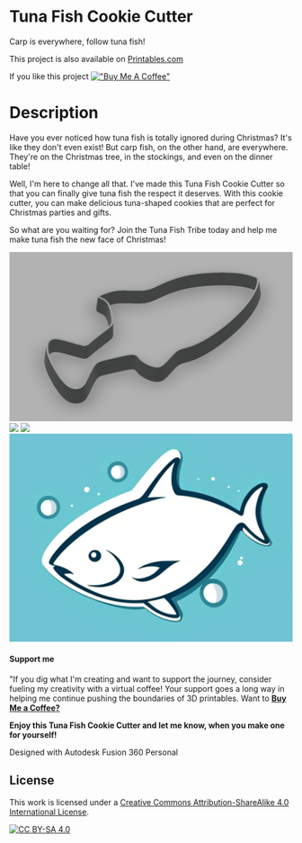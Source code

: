 # Tuna Fish Cookie Cutter

Carp is everywhere, follow tuna fish!

This project is also available on [Printables.com](https://www.printables.com/model/647464-optimized-tuna-fish-cookie-cutter-tunakove-vykrajo)

If you like this project
[!["Buy Me A Coffee"](https://www.buymeacoffee.com/assets/img/custom_images/orange_img.png)](https://www.buymeacoffee.com/jakubkriz)

# Description
Have you ever noticed how tuna fish is totally ignored during Christmas? It's like they don't even exist! But carp fish, on the other hand, are everywhere. They're on the Christmas tree, in the stockings, and even on the dinner table!

Well, I'm here to change all that. I've made this Tuna Fish Cookie Cutter so that you can finally give tuna fish the respect it deserves. With this cookie cutter, you can make delicious tuna-shaped cookies that are perfect for Christmas parties and gifts.

So what are you waiting for? Join the Tuna Fish Tribe today and help me make tuna fish the new face of Christmas!

![](https://github.com/ceskytunak/3dprint/blob/main/tuna-fish-cookie-cutter/assets/fusion-tuna.png)
![](https://github.com/ceskytunak/3dprint/blob/main/tuna-fish-cookie-cutter/assets/print-more-tuna.png)
![](https://github.com/ceskytunak/3dprint/blob/main/tuna-fish-cookie-cutter/assets/print-tuna.png)
![](https://github.com/ceskytunak/3dprint/blob/main/tuna-fish-cookie-cutter/assets/tuna.png)

#### Support me

"If you dig what I'm creating and want to support the journey, consider fueling my creativity with a virtual coffee! Your support goes a long way in helping me continue pushing the boundaries of 3D printables. Want to [**Buy Me a Coffee?**](https://www.buymeacoffee.com/jakubkriz)

**Enjoy this Tuna Fish Cookie Cutter and let me know, when you make one for yourself!**

Designed with Autodesk Fusion 360 Personal

## License

This work is licensed under a
[Creative Commons Attribution-ShareAlike 4.0 International License][cc-by-sa].

[![CC BY-SA 4.0][cc-by-sa-image]][cc-by-sa]

[cc-by-sa]: http://creativecommons.org/licenses/by-sa/4.0/
[cc-by-sa-image]: https://licensebuttons.net/l/by-sa/4.0/88x31.png
[cc-by-sa-shield]: https://img.shields.io/badge/License-CC%20BY--SA%204.0-lightgrey.svg